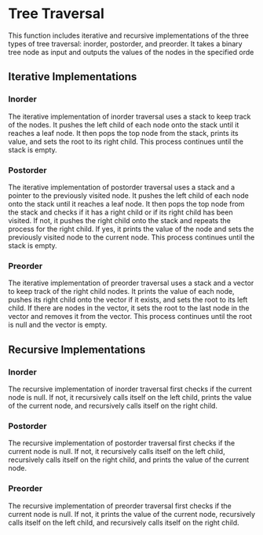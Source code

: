 # Tree Traversal

This function includes iterative and recursive implementations of the three types of tree traversal: inorder, postorder, and preorder. It takes a binary tree node as input and outputs the values of the nodes in the specified orde

## Iterative Implementations

### Inorder
The iterative implementation of inorder traversal uses a stack to keep track of the nodes. It pushes the left child of each node onto the stack until it reaches a leaf node. It then pops the top node from the stack, prints its value, and sets the root to its right child. This process continues until the stack is empty.

### Postorder
The iterative implementation of postorder traversal uses a stack and a pointer to the previously visited node. It pushes the left child of each node onto the stack until it reaches a leaf node. It then pops the top node from the stack and checks if it has a right child or if its right child has been visited. If not, it pushes the right child onto the stack and repeats the process for the right child. If yes, it prints the value of the node and sets the previously visited node to the current node. This process continues until the stack is empty.

### Preorder
The iterative implementation of preorder traversal uses a stack and a vector to keep track of the right child nodes. It prints the value of each node, pushes its right child onto the vector if it exists, and sets the root to its left child. If there are nodes in the vector, it sets the root to the last node in the vector and removes it from the vector. This process continues until the root is null and the vector is empty.

## Recursive Implementations
### Inorder
The recursive implementation of inorder traversal first checks if the current node is null. If not, it recursively calls itself on the left child, prints the value of the current node, and recursively calls itself on the right child.

### Postorder
The recursive implementation of postorder traversal first checks if the current node is null. If not, it recursively calls itself on the left child, recursively calls itself on the right child, and prints the value of the current node.

### Preorder
The recursive implementation of preorder traversal first checks if the current node is null. If not, it prints the value of the current node, recursively calls itself on the left child, and recursively calls itself on the right child.

